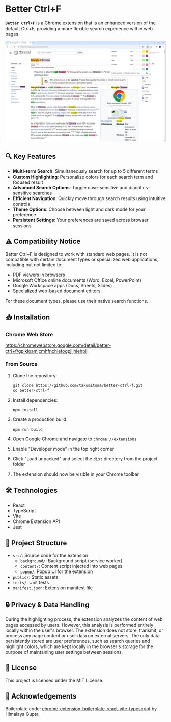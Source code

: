 # Better Ctrl+F

<code><b>Better Ctrl+F</b></code> is a Chrome extension that is an enhanced version of the default Ctrl+F, providing a more flexible search experience within web pages.

<img src="https://github.com/takumitoma/better-ctrl-f/blob/master/docs/extension-light-theme.JPG" />

## 🔍 Key Features

- **Multi-term Search**: Simultaneously search for up to 5 different terms
- **Custom Highlighting**: Personalize colors for each search term and focused result
- **Advanced Search Options**: Toggle case-sensitive and diacritics-sensitive searches
- **Efficient Navigation**: Quickly move through search results using intuitive controls
- **Theme Options**: Choose between light and dark mode for your preference
- **Persistent Settings**: Your preferences are saved across browser sessions

## ⚠️ Compatibility Notice

Better Ctrl+F is designed to work with standard web pages. It is not compatible with certain document types or specialized web applications, including but not limited to:

- PDF viewers in browsers
- Microsoft Office online documents (Word, Excel, PowerPoint)
- Google Workspace apps (Docs, Sheets, Slides)
- Specialized web-based document editors

For these document types, please use their native search functions.

## 📥 Installation

### Chrome Web Store

https://chromewebstore.google.com/detail/better-ctrl+f/gplkloamjcmhfnchiefogpjijhiehpij

### From Source

1. Clone the repository:
   ```
   git clone https://github.com/takumitoma/better-ctrl-f.git
   cd better-ctrl-f
   ```

2. Install dependencies:
   ```
   npm install
   ```

3. Create a production build:
   ```
   npm run build
   ```

4. Open Google Chrome and navigate to `chrome://extensions`
5. Enable "Developer mode" in the top right corner
6. Click "Load unpacked" and select the `dist` directory from the project folder
7. The extension should now be visible in your Chrome toolbar

## 🛠️ Technologies

- React
- TypeScript
- Vite
- Chrome Extension API
- Jest

## 📁 Project Structure

- `src/`: Source code for the extension
  - `background/`: Background script (service worker)
  - `content/`: Content script injected into web pages
  - `popup/`: Popup UI for the extension
- `public/`: Static assets
- `tests/`: Unit tests 
- `manifest.json`: Extension manifest file

## 🔒 Privacy & Data Handling

During the highlighting process, the extension analyzes the content of web pages accessed by users. However, this analysis is performed entirely locally within the user's browser. The extension does not store, transmit, or process any page content or user data on external servers. The only data persistently stored are user preferences, such as search queries and highlight colors, which are kept locally in the browser's storage for the purpose of maintaining user settings between sessions.

<!-- ## 🤝 Contributing

Contributions are welcome! Please feel free to submit a Pull Request. Have to set up CI/CD first -->

## 📄 License

This project is licensed under the MIT License.

## 🙏 Acknowledgements

Boilerplate code: [chrome-extension-boilerplate-react-vite-typescript](https://github.com/himalaya0035/chrome-extension-boilerplate-react-vite-typescript) by Himalaya Gupta
